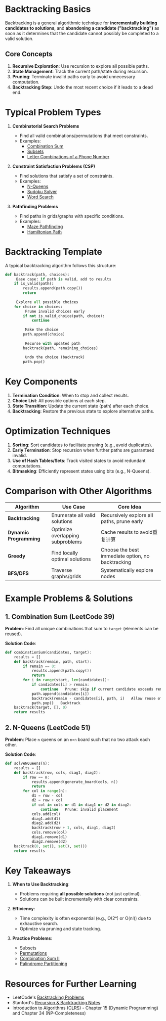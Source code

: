 # **Backtracking Basics**
Backtracking is a general algorithmic technique for **incrementally building candidates to solutions**, and **abandoning a candidate ("backtracking")** as soon as it determines that the candidate cannot possibly be completed to a valid solution.

## **Core Concepts**
1. **Recursive Exploration**: Use recursion to explore all possible paths.
2. **State Management**: Track the current path/state during recursion.
3. **Pruning**: Terminate invalid paths early to avoid unnecessary computation.
4. **Backtracking Step**: Undo the most recent choice if it leads to a dead end.


# **Typical Problem Types**
1. **Combinatorial Search Problems**
   - Find all valid combinations/permutations that meet constraints.
   - Examples:
     - [Combination Sum](https://leetcode.com/problems/combination-sum/)
     - [Subsets](https://leetcode.com/problems/subsets/)
     - [Letter Combinations of a Phone Number](https://leetcode.com/problems/letter-combinations-of-a-phone-number/)

2. **Constraint Satisfaction Problems (CSP)**
   - Find solutions that satisfy a set of constraints.
   - Examples:
     - [N-Queens](https://leetcode.com/problems/n-queens/)
     - [Sudoku Solver](https://leetcode.com/problems/sudoku-solver/)
     - [Word Search](https://leetcode.com/problems/word-search/)

3. **Pathfinding Problems**
   - Find paths in grids/graphs with specific conditions.
   - Examples:
     - [Maze Pathfinding](https://leetcode.com/problems/unique-paths/)
     - [Hamiltonian Path](https://en.wikipedia.org/wiki/Hamiltonian_path_problem)


# **Backtracking Template**
A typical backtracking algorithm follows this structure:

```python
def backtrack(path, choices):
     Base case: if path is valid, add to results
    if is_valid(path):
        results.append(path.copy())
        return
    
     Explore all possible choices
    for choice in choices:
         Prune invalid choices early
        if not is_valid_choice(path, choice):
            continue
        
         Make the choice
        path.append(choice)
        
         Recurse with updated path
        backtrack(path, remaining_choices)
        
         Undo the choice (backtrack)
        path.pop()
```


# **Key Components**
1. **Termination Condition**: When to stop and collect results.
2. **Choice List**: All possible options at each step.
3. **State Transition**: Update the current state (path) after each choice.
4. **Backtracking**: Restore the previous state to explore alternative paths.


# **Optimization Techniques**
1. **Sorting**: Sort candidates to facilitate pruning (e.g., avoid duplicates).
2. **Early Termination**: Stop recursion when further paths are guaranteed invalid.
3. **Use of Hash Tables/Sets**: Track visited states to avoid redundant computations.
4. **Bitmasking**: Efficiently represent states using bits (e.g., N-Queens).


# **Comparison with Other Algorithms**
| **Algorithm**   | **Use Case**                              | **Core Idea**                                |
|-----------------|-------------------------------------------|---------------------------------------------|
| **Backtracking**| Enumerate all valid solutions             | Recursively explore all paths, prune early  |
| **Dynamic Programming**| Optimize overlapping subproblems       | Cache results to avoid重复计算               |
| **Greedy**      | Find locally optimal solutions           | Choose the best immediate option, no backtracking |
| **BFS/DFS**     | Traverse graphs/grids                    | Systematically explore nodes                |


# **Example Problems & Solutions**

## **1. Combination Sum (LeetCode 39)**
**Problem**: Find all unique combinations that sum to `target` (elements can be reused).

**Solution Code**:
```python
def combinationSum(candidates, target):
    results = []
    def backtrack(remain, path, start):
        if remain == 0:
            results.append(path.copy())
            return
        for i in range(start, len(candidates)):
            if candidates[i] > remain:
                continue   Prune: skip if current candidate exceeds remaining
            path.append(candidates[i])
            backtrack(remain - candidates[i], path, i)   Allow reuse of same element
            path.pop()   Backtrack
    backtrack(target, [], 0)
    return results
```

## **2. N-Queens (LeetCode 51)**
**Problem**: Place `n` queens on an `n×n` board such that no two attack each other.

**Solution Code**:
```python
def solveNQueens(n):
    results = []
    def backtrack(row, cols, diag1, diag2):
        if row == n:
            results.append(generate_board(cols, n))
            return
        for col in range(n):
            d1 = row - col
            d2 = row + col
            if col in cols or d1 in diag1 or d2 in diag2:
                continue   Prune: invalid placement
            cols.add(col)
            diag1.add(d1)
            diag2.add(d2)
            backtrack(row + 1, cols, diag1, diag2)
            cols.remove(col)
            diag1.remove(d1)
            diag2.remove(d2)
    backtrack(0, set(), set(), set())
    return results
```


# **Key Takeaways**
1. **When to Use Backtracking**:
   - Problems requiring **all possible solutions** (not just optimal).
   - Solutions can be built incrementally with clear constraints.

2. **Efficiency**:
   - Time complexity is often exponential (e.g., O(2ⁿ) or O(n!)) due to exhaustive search.
   - Optimize via pruning and state tracking.

3. **Practice Problems**:
   - [Subsets](https://leetcode.com/problems/subsets/)
   - [Permutations](https://leetcode.com/problems/permutations/)
   - [Combination Sum II](https://leetcode.com/problems/combination-sum-ii/)
   - [Palindrome Partitioning](https://leetcode.com/problems/palindrome-partitioning/)


# **Resources for Further Learning**
- LeetCode's [Backtracking Problems](https://leetcode.com/tag/backtracking/)
- Stanford's [Recursion & Backtracking Notes](https://web.stanford.edu/class/archive/cs/cs106b/cs106b.1206/handouts/18-recursion-backtracking.pdf)
- Introduction to Algorithms (CLRS) - Chapter 15 (Dynamic Programming) and Chapter 34 (NP-Completeness)
